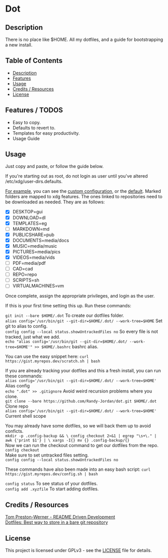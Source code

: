 # Dot 

## Description
There is no place like $HOME. All my dotfiles, and a guide for bootstrapping a new install. 

## Table of Contents

- [Description](#description)
- [Features](#features) 
- [Usage](#usage)
- [Credits / Resources](#credits--resources)
- [License](#license)

## Features / TODOS
+ Easy to copy.
+ Defaults to revert to.
+ Templates for easy productivity.
+ Usage Guide

## Usage
Just copy and paste, or follow the guide below. 

If you're starting out as root, do not login as user until you've altered /etc/xdg/user-dirs.defaults.<br>

[For example](https://myrepos.dev/Randy-Jordan/eg), you can see the [custom configuration](https://myrepos.dev/Randy-Jordan/eg/src/branch/main/xdg/custom_user-dirs), or the [default](https://myrepos.dev/Randy-Jordan/eg/src/branch/main/xdg/user-dirs.defaults).
Marked folders are mapped to xdg features. The ones linked to repositories need to be downloaded as needed. They are as follows:

- [x] DESKTOP=gui
- [x] DOWNLOAD=dl
- [x] TEMPLATES=eg
- [ ] MARKDOWN=md
- [x] PUBLICSHARE=pub
- [x] DOCUMENTS=media/docs
- [x] MUSIC=media/music
- [x] PICTURES=media/pics
- [x] VIDEOS=media/vids
- [ ] PDF=media/pdf
- [ ] CAD=cad
- [ ] REPO=repo
- [ ] SCRIPTS=sh
- [ ] VIRTUALMACHINES=vm

Once complete, assign the appropriate privileges, and login as the user.<br>

If this is your first time setting this up. Run these commands:<br>

`git init --bare $HOME/.dot` To create our dotfiles folder.<br>
`alias config='/usr/bin/git --git-dir=$HOME/.dot/ --work-tree=$HOME` Set git to alias to config.<br>
`config config --local status.showUntrackedFiles no` So every file is not tracked, just what we add.<br>
`echo "alias config='/usr/bin/git --git-dir=$HOME/.dot/ --work-tree=$HOME'" >> $HOME/.bashrc` bashrc alias.<br>

You can use the easy snippet here: `curl https://gist.myrepos.dev/scratch.sh | bash`<br>

If you are already tracking your dotfiles and this a fresh install, you can run these commands:<br>
`alias config='/usr/bin/git --git-dir=$HOME/.dot/ --work-tree=$HOME'` Alias config<br>
`echo ".dot" >> .gitignore` Avoid weird recursion problems where you clone.<br>
`git clone --bare https://github.com/Randy-Jordan/dot.git $HOME/.dot` Clone repo<br>
`alias config='/usr/bin/git --git-dir=$HOME/.dot/ --work-tree=$HOME'` Current shell scope<br>

You may already have some dotfiles, so we will back them up to avoid conficts.<br>
`mkdir -p .config-backup && \
config checkout 2>&1 | egrep "\s+\." | awk {'print $1'} | \
xargs -I{} mv {} .config-backup/{}`
<br>
Now we can run the checkout command to get our dotfiles from the repo.<br>
`config checkout`<br>
Make sure to set untracked files setting.<br>
`config config --local status.showUntrackedFiles no`<br>

These commands have also been made into an easy bash script: `curl https://gist.myrepos.dev/config.sh | bash`<br>

`config status` To see status of your dotfiles.<br>
`config add .xyzfile` To start adding dotfiles. <br>

## Credits / Resources
[Tom Preston-Werner - README Driven Development](https://tom.preston-werner.com/2010/08/23/readme-driven-development.html)<br>
[Dotfiles: Best way to store in a bare git repository](https://www.atlassian.com/git/tutorials/dotfiles)

## License
This project is licensed under GPLv3 - see the [LICENSE](LICENSE) file for details.
